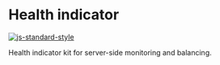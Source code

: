 # Health indicator

[![js-standard-style](https://img.shields.io/badge/code%20style-standard-brightgreen.svg)](http://standardjs.com)

Health indicator kit for server-side monitoring and balancing.